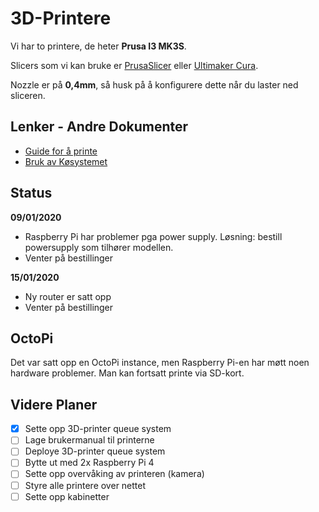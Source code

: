 # 3D-Printere

Vi har to printere, de heter **Prusa I3 MK3S**.

Slicers som vi kan bruke er [PrusaSlicer](https://cdn.prusa3d.com/downloads/drivers/prusa3d_win_2_2_8.exe#_ga=2.168176611.334666038.1575547204-1800476386.1574322674) eller [Ultimaker Cura](https://ultimaker.com/software/ultimaker-cura). 

Nozzle er på **0,4mm**, så husk på å konfigurere dette når du laster ned sliceren.

## Lenker - Andre Dokumenter

- [Guide for å printe](./GUIDE.md)
- [Bruk av Køsystemet](./QUEUE.md)

## Status

**09/01/2020**

- Raspberry Pi har problemer pga power supply. Løsning: bestill powersupply som tilhører modellen.
- Venter på bestillinger

**15/01/2020**

- Ny router er satt opp
- Venter på bestillinger

## OctoPi

Det var satt opp en OctoPi instance, men Raspberry Pi-en har møtt noen hardware problemer. Man kan fortsatt printe via SD-kort.

## Videre Planer

- [x] Sette opp 3D-printer queue system
- [ ] Lage brukermanual til printerne
- [ ] Deploye 3D-printer queue system
- [ ] Bytte ut med 2x Raspberry Pi 4
- [ ] Sette opp overvåking av printeren (kamera)
- [ ] Styre alle printere over nettet
- [ ] Sette opp kabinetter
